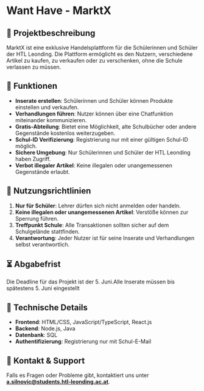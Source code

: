 # Want Have - MarktX

## 📄 Projektbeschreibung
MarktX ist eine exklusive Handelsplattform für die Schülerinnen und Schüler der HTL Leonding. 
Die Plattform ermöglicht es den Nutzern, verschiedene Artikel zu kaufen, zu verkaufen oder zu verschenken, ohne die Schule verlassen zu müssen. 

## 💼 Funktionen
- **Inserate erstellen**: Schülerinnen und Schüler können Produkte einstellen und verkaufen.
- **Verhandlungen führen**: Nutzer können über eine Chatfunktion miteinander kommunizieren.
- **Gratis-Abteilung**: Bietet eine Möglichkeit, alte Schulbücher oder andere Gegenstände kostenlos weiterzugeben.
- **Schul-ID Verifizierung**: Registrierung nur mit einer gültigen Schul-ID möglich.
- **Sichere Umgebung**: Nur Schülerinnen und Schüler der HTL Leonding haben Zugriff.
- **Verbot illegaler Artikel**: Keine illegalen oder unangemessenen Gegenstände erlaubt.

## 📝 Nutzungsrichtlinien
1. **Nur für Schüler**: Lehrer dürfen sich nicht anmelden oder handeln.
2. **Keine illegalen oder unangemessenen Artikel**: Verstöße können zur Sperrung führen.
3. **Treffpunkt Schule**: Alle Transaktionen sollten sicher auf dem Schulgelände stattfinden.
4. **Verantwortung**: Jeder Nutzer ist für seine Inserate und Verhandlungen selbst verantwortlich.

## ⏳ Abgabefrist
Die Deadline für das Projekt ist der 5. Juni.Alle Inserate müssen bis spätestens 5. Juni eingestellt 

## 🔧 Technische Details
- **Frontend**: HTML/CSS, JavaScript/TypeScript, React.js 
- **Backend**: Node.js, Java
- **Datenbank**: SQL
- **Authentifizierung**: Registrierung nur mit Schul-E-Mail

## 💬 Kontakt & Support
Falls es Fragen oder Probleme gibt, kontaktiert uns unter **a.silnovic@students.htl-leonding.ac.at**.

